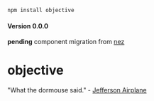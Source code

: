 `npm install objective`

#### Version 0.0.0 

**pending** component migration from [nez](https://github.com/nomilous/nez/tree/develop)

objective
=========

"What the dormouse said."  - [Jefferson Airplane](http://www.youtube.com/watch?v=Vl89g2SwMh4)

